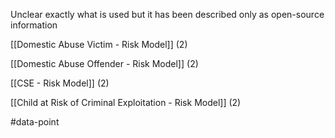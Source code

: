 Unclear exactly what is used but it has been described only as open-source information

[[Domestic Abuse Victim - Risk Model]] (2)

[[Domestic Abuse Offender - Risk Model]] (2)

[[CSE - Risk Model]] (2)

[[Child at Risk of Criminal Exploitation - Risk Model]] (2)

#data-point

